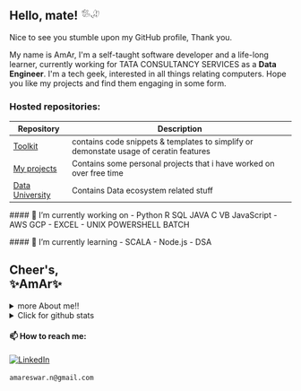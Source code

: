 ## Hello, mate! <img src="https://github.com/amareswar-n/amareswar-n/raw/main/down-pointing.gif" width="33px">
Nice to see you stumble upon my GitHub profile, Thank you. 

My name is AmAr, I'm a self-taught software developer and a life-long learner, currently working for TATA CONSULTANCY SERVICES as a **Data Engineer**. I'm a tech geek, interested in all things relating computers. Hope you like my projects and find them engaging in some form.

<h3> Hosted repositories: </h3>

| Repository    | Description |
| ------------- | ------------- |
| [Toolkit](https://github.com/amareswar-n/ToolKit)  | contains code snippets & templates to simplify or demonstate usage of ceratin features   |
| [My projects](https://github.com/amareswar-n/My-Projects) | Contains some personal projects that i have worked on over free time  |
| [Data University](https://github.com/amareswar-n/Data-University) | Contains Data ecosystem related stuff  |

<p>
#### 🔧 I’m currently working on 
- Python  R SQL JAVA C VB JavaScript 
- AWS GCP 
- EXCEL  
- UNIX POWERSHELL BATCH
</p>

<p>
 #### 🌱 I’m currently learning
 - SCALA
 - Node.js
 - DSA
</p>

<h2> Cheer's, <br />
 ✨AmAr✨
</h2>
<details>
  <summary>more About me!!</summary>
 
## About Me,  
 
I always had an interest in technology from a very early age, because of my passion for watching sci-fi movies and TV series; stories that were based on or soaked in computers, robots, spaceships with a central intelligence units or newely termed as “AI”. I was first introduced to computer in school with LOGO programming language and was fascinated to draw a TRIANGLE and obsessed with the ability to control the cursor through programming/coding. The feeling of finishing the code of a certain application, and watching the computer “live” in the way you pre-determined it is unbelievable. It was my first year at graduation, when I saw the first "hello world!" C program, well it looked quite obvious to me and I started loving coding. I did my bachelor's in Electrical Engineering but my love towards computers has never faded. It has always fascinated me how I can reuse a piece of silicon in so many ways. I've had a huge quench of knowledge when I saw the first computer, and that quench has been heavily increased over time. There's nothing boring in it. There's a lot of theory obviously, but almost everything can be tested with a simple computer by hand. There's no limit what can be done with a computer, and above all, it never quits.
 
Computer has been my first love, and the one true love that I can guarantee will accompany me to heaven (or hell, whatever!), and it still amazes me everyday when I switch on my laptop, thinking about the things that are happening almost instantaneously inside the chasis.

It is a work of art, indeed.
 
I am a firm believer in “**You'll never know everything about anything, especially something you love.**”  "**Lifelong Learning**" and spend much of the time skilling, reskilling & [upskilling](https://bangaloremirror.indiatimes.com/bangalore/others/upskill-or-be-left-behind/articleshow/72705220.cms) my Technical skills. There have been many good people who have assited me in learning this craft, and I try to pay that forward by helping others who may be newer than me. 


</details>

<details>
 <summary>Click for github stats</summary>
 
  <p align="left"> <img src="https://github-readme-stats.vercel.app/api?username=amareswar-n&show_icons=true alt="amareswar-n" />
   
</details>
   
#### 📫 How to reach me:
  [<img src="https://img.shields.io/badge/LinkedIn--_.svg?style=social&amp;logo=linkedin" alt="LinkedIn" />](https://www.linkedin.com/in/amareswar/)

``` amareswar.n@gmail.com ```



 
 
 
 
 
 
 
 
 
 
 
 
 <!--
**amareswar-n/amareswar-n** is a ✨ _special_ ✨ repository because its `README.md` (this file) appears on your GitHub profile.

Here are some ideas to get you started:

- 🔭 I’m currently working on ...
- 🌱 I’m currently learning ...
- 👯 I’m looking to collaborate on ...
- 🤔 I’m looking for help with ...
- 💬 Ask me about ...
- 📫 How to reach me: ...
- 😄 Pronouns: ...
- ⚡ Fun fact: ...
-->
